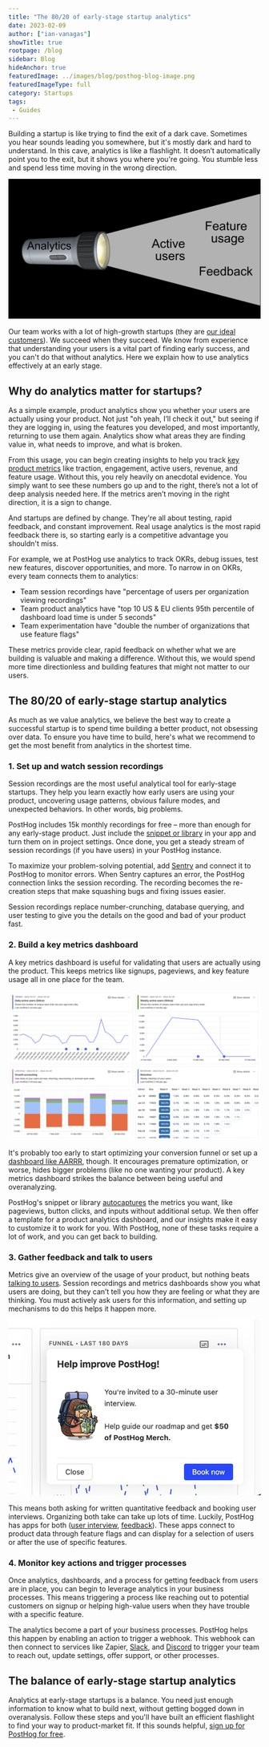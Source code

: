 ```yaml
---
title: "The 80/20 of early-stage startup analytics"
date: 2023-02-09
author: ["ian-vanagas"]
showTitle: true
rootpage: /blog
sidebar: Blog
hideAnchor: true
featuredImage: ../images/blog/posthog-blog-image.png
featuredImageType: full
category: Startups
tags:
 - Guides
---
```


Building a startup is like trying to find the exit of a dark cave. Sometimes you hear sounds leading you somewhere, but it's mostly dark and hard to understand. In this cave, analytics is like a flashlight. It doesn’t automatically point you to the exit, but it shows you where you're going. You stumble less and spend less time moving in the wrong direction.

![Flashlight](../images/blog/early-stage-analytics/light.png)

Our team works with a lot of high-growth startups (they are [our ideal customers](/handbook/strategy/ideal-customer-persona)). We succeed when they succeed. We know from experience that understanding your users is a vital part of finding early success, and you can't do that without analytics. Here we explain how to use analytics effectively at an early stage.

## Why do analytics matter for startups?

As a simple example, product analytics show you whether your users are actually using your product. Not just "oh yeah, I’ll check it out," but seeing if they are logging in, using the features you developed, and most importantly, returning to use them again. Analytics show what areas they are finding value in, what needs to improve, and what is broken.

From this usage, you can begin creating insights to help you track [key product metrics](/blog/b2b-saas-product-metrics) like traction, engagement, active users, revenue, and feature usage. Without this, you rely heavily on anecdotal evidence. You simply want to see these numbers go up and to the right, there’s not a lot of deep analysis needed here. If the metrics aren’t moving in the right direction, it is a sign to change.

And startups are defined by change. They're all about testing, rapid feedback, and constant improvement. Real usage analytics is the most rapid feedback there is, so starting early is a competitive advantage you shouldn't miss.

For example, we at PostHog use analytics to track OKRs, debug issues, test new features, discover opportunities, and more. To narrow in on OKRs, every team connects them to analytics:

- Team session recordings have "percentage of users per organization viewing recordings"
- Team product analytics have "top 10 US & EU clients 95th percentile of dashboard load time is under 5 seconds"
- Team experimentation have "double the number of organizations that use feature flags"

These metrics provide clear, rapid feedback on whether what we are building is valuable and making a difference. Without this, we would spend more time directionless and building features that might not matter to our users.

## The 80/20 of early-stage startup analytics

As much as we value analytics, we believe the best way to create a successful startup is to spend time building a better product, not obsessing over data. To ensure you have time to build, here's what we recommend to get the most benefit from analytics in the shortest time.

### 1. Set up and watch session recordings

Session recordings are the most useful analytical tool for early-stage startups. They help you learn exactly how early users are using your product, uncovering usage patterns, obvious failure modes, and unexpected behaviors. In other words, big problems.

PostHog includes 15k monthly recordings for free – more than enough for any early-stage product. Just include the [snippet or library](/docs/integrate) in your app and turn them on in project settings. Once done, you get a steady stream of session recordings (if you have users) in your PostHog instance. 

To maximize your problem-solving potential, add [Sentry](/docs/integrate/third-party/sentry) and connect it to PostHog to monitor errors. When Sentry captures an error, the PostHog connection links the session recording. The recording becomes the re-creation steps that make squashing bugs and fixing issues easier.

Session recordings replace number-crunching, database querying, and user testing to give you the details on the good and bad of your product fast.

### 2. Build a key metrics dashboard

A key metrics dashboard is useful for validating that users are actually using the product. This keeps metrics like signups, pageviews, and key feature usage all in one place for the team.

![Dashboard](../images/blog/early-stage-analytics/dashboard.png)

It's probably too early to start optimizing your conversion funnel or set up a [dashboard like AARRR](/blog/aarrr-pirate-funnel), though. It encourages premature optimization, or worse, hides bigger problems (like no one wanting your product). A key metrics dashboard strikes the balance between being useful and overanalyzing. 

PostHog's snippet or library [autocaptures](/docs/integrate/client/js#autocapture) the metrics you want, like pageviews, button clicks, and inputs without additional setup. We then offer a template for a product analytics dashboard, and our insights make it easy to customize it to work for you. With PostHog, none of these tasks require a lot of work, and you can get back to building.

### 3. Gather feedback and talk to users

Metrics give an overview of the usage of your product, but nothing beats [talking to users](/blog/making-something-people-want). Session recordings and metrics dashboards show you what users are doing, but they can’t tell you how they are feeling or what they are thinking. You must actively ask users for this information, and setting up mechanisms to do this helps it happen more.

![User interview](../images/blog/early-stage-analytics/interview.png)

This means both asking for written quantitative feedback and booking user interviews. Organizing both take can take up lots of time. Luckily, PostHog has apps for both ([user interview](https://github.com/PostHog/user-interview-app), [feedback](/apps/feedback-widget)). These apps connect to product data through feature flags and can display for a selection of users or after the use of specific features.

### 4. Monitor key actions and trigger processes

Once analytics, dashboards, and a process for getting feedback from users are in place, you can begin to leverage analytics in your business processes. This means triggering a process like reaching out to potential customers on signup or helping high-value users when they have trouble with a specific feature.

The analytics become a part of your business processes. PostHog helps this happen by enabling an action to trigger a webhook. This webhook can then connect to services like Zapier, [Slack](/docs/integrate/webhooks/slack), and [Discord](/tutorials/how-to-connect-discord-to-posthog-with-zapier) to trigger your team to reach out, update settings, offer support, or other processes.

## The balance of early-stage startup analytics

Analytics at early-stage startups is a balance. You need just enough information to know what to build next, without getting bogged down in overanalysis. Follow these steps and you'll have built an efficient flashlight to find your way to product-market fit. If this sounds helpful, [sign up for PostHog for free](https://app.posthog.com/signup).
